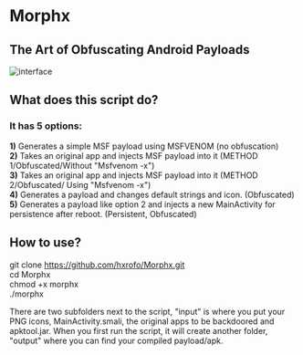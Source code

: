 # Morphx
## The Art of Obfuscating Android Payloads  
![interface](https://github.com/user-attachments/assets/4883614e-6de0-41c7-8c64-d736bba8567e)

## What does this script do?  
### It has 5 options:  
**1)** Generates a simple MSF payload using MSFVENOM (no obfuscation)  
**2)** Takes an original app and injects MSF payload into it (METHOD 1/Obfuscated/Without "Msfvenom -x")  
**3)** Takes an original app and injects MSF payload into it (METHOD 2/Obfuscated/ Using "Msfvenom -x")  
**4)** Generates a payload and changes default strings and icon. (Obfuscated)  
**5)** Generates a payload like option 2 and injects a new MainActivity for persistence after reboot. (Persistent, Obfuscated)  

## How to use?  
git clone https://github.com/hxrofo/Morphx.git  
cd Morphx  
chmod +x morphx  
./morphx  

There are two subfolders next to the script, "input" is where you put your PNG icons, MainActivity.smali, the original apps to be backdoored and apktool.jar. When you first run the script, it will create another folder, "output" where you can find your compiled payload/apk.

